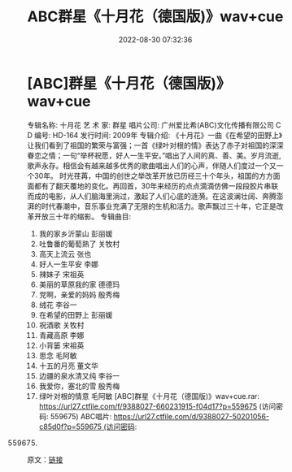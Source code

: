 ﻿---
title: ABC群星《十月花（德国版)》wav+cue
date: 2022-08-30 07:32:36
categories: 试音碟、非卖品、发烧碟
tags: 华语中文
---
# [ABC]群星《十月花（德国版)》wav+cue

专辑名称: 十月花
艺 术 家: 群星
唱片公司: 广州爱比希(ABC)文化传播有限公司
C D 编号: HD-164
发行时间: 2009年
专辑介绍:
《十月花》一曲《在希望的田野上》让我们看到了祖国的繁荣与富强；一首《绿叶对根的情》表达了赤子对祖国的深深眷恋之情；一句“举杯祝愿，好人一生平安。”唱出了人间的真、善、美。岁月流逝,歌声永存。相信会有越来越多优秀的歌曲唱出人们的心声，伴随人们度过一个又一个30年。
时光荏苒，中国的创世之举改革开放已历经三十个年头，祖国的方方面面都有了翻天覆地的变化。再回首，30年来经历的点点滴滴仿佛一段段胶片串联而成的电影，从人们脑海里淌过，激起了人们心底的涟漪。在这波澜壮阔、奔腾澎湃的时代春潮中，音乐事业充满了无限的生机和活力。歌声飘过三十年，它正是改革开放三十年的缩影。
专辑曲目:
01. 我的家乡沂蒙山 彭丽媛
02. 吐鲁番的葡萄熟了 关牧村
03. 高天上流云 张也
04. 好人一生平安 李娜
05. 辣妹子 宋祖英
06. 美丽的草原我的家 德德玛
07. 党啊，亲爱的妈妈 殷秀梅
08. 绒花 李谷一
09. 在希望的田野上 彭丽媛
10. 祝酒歌 关牧村
11. 青藏高原 李娜
12. 小背篓 宋祖英
13. 思念 毛阿敏
14. 十五的月亮 董文华
15. 边疆的泉水清又纯 李谷一
16. 我爱你，塞北的雪 殷秀梅
17. 绿叶对根的情意 毛阿敏
[ABC]群星《十月花（德国版)》wav+cue.rar: https://url27.ctfile.com/f/9388027-660231915-f04d17?p=559675
(访问密码: 559675)
ABC唱片: https://url27.ctfile.com/d/9388027-50201056-c85d0f?p=559675 (访问密码:
559675)
原文：[链接](https://blog.sina.com.cn/s/blog_1647c7e7601030z4p.html)